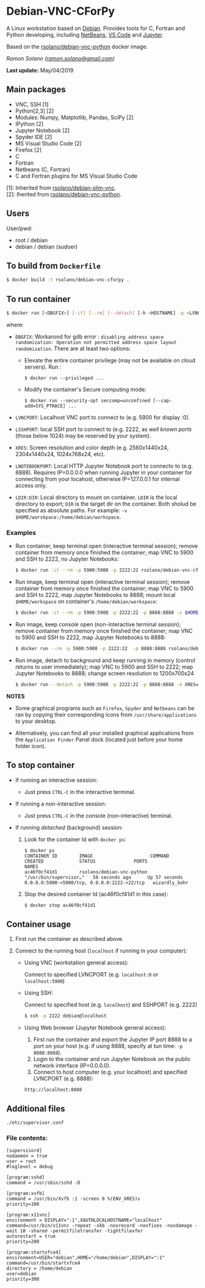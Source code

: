 # Debian-VNC-CForPy

A Linux workstation based on [Debian](https://hub.docker.com/_/debian). Provides tools for C, Fortran and Python developing, including [NetBeans](https://netbeans.org), [VS Code](https://code.visualstudio.com) and [Jupyter](https://jupyter.org).

Based on the [rsolano/debian-vnc-python](https://hub.docker.com/r/rsolano/debian-vnc-python) docker image.

*Ramon Solano (<ramon.solano@gmail.com>)*

**Last update:** May/04/2019

## Main packages

* VNC, SSH [1]
* Python[2,3] [2]
* Modules: Numpy, Matplotlib, Pandas, SciPy [2]
* IPython [2]
* Jupyter Notebook [2]
* Spyder IDE [2]
* MS Visual Studio Code [2]
* Firefox [2]
* C
* Fortran
* Netbeans (C, Fortran)
* C and Fortran plugins for MS Visual Studio Code

[1]: Inherited from [rsolano/debian-slim-vnc](https://hub.docker.com/r/rsolano/debian-slim-vnc).   
[2]: Iherited from [rsolano/debian-vnc-python](https://hub.docker.com/r/rsolano/debian-vnc-python).




## Users

User/pwd:

* root / debian
* debian / debian (sudoer)

## To build from `Dockerfile`

```sh
$ docker build -t rsolano/debian-vnc-cforpy .
```

## To run container

```sh
$ docker run [<DBGFIX>] [-it] [--rm] [--detach] [-h <HOSTNAME] -p <LVNCPORT>:5900 -p <LSSHPORT>:22 -p <LNOTEBOOKPORT:8888> [-v LDIR:DIR] [-e XRES=1280x800x24] rsolano/debian-vnc-cforpy
```

where:

* `DBGFIX`: Workarond for gdb error : `disabling address space randomization: Operation not permitted address space layout randomization`. There are at least two options:

	* Elevate the entire container privilege (may not be available on cloud servers). Run :
	
		```
		$ docker run --privileged ...
		```

	* Modify the container's Secure computing mode:

		```
		$ docker run --security-opt seccomp=unconfined [--cap-add=SYS_PTRACE] ...
		```


* `LVNCPORT`: Localhost VNC port to connect to (e.g. 5900 for display :0).

* `LSSHPORT`: local SSH port to connect to (e.g. 2222, as *well known ports* (those below 1024) may be reserved by your system).

* `XRES`: Screen resolution and color depth (e.g. 2560x1440x24, 2304x1440x24, 1024x768x24, etc).

* `LNOTEBOOKPORT`: Local HTTP Jupyter Notebook port to connecto to (e.g. 8888). Requires IP=0.0.0.0 when running Jupyter in your container for connecting from your locahost, otherwise IP=127.0.0.1 for internal access only.

* `LDIR:DIR`: Local directory to mount on container. `LDIR` is the local directory to export; `DIR` is the target dir on the container.  Both sholud be specified as absolute paths. For example: `-v $HOME/worskpace:/home/debian/workspace`.

### Examples

* Run container, keep terminal open (interactive terminal session); remove container from memory once finished the container; map VNC to 5900 and SSH to 2222, no Jupyter Notebooks:

	```sh
	$ docker run -it --rm -p 5900:5900 -p 2222:22 rsolano/debian-vnc-cforpy
	```

* Run image, keep terminal open (interactive terminal session); remove container from memory once finished the container; map VNC to 5900 and SSH to 2222, map Jupyter Notebooks to 8888; mount local `$HOME/workspace` on container's `/home/debian/workspace`:

	```sh
	$ docker run -it --rm -p 5900:5900 -p 2222:22 -p 8888:8888 -v $HOME/workspace:/home/debian/workspace rsolano/debian-vnc-cforpy
	```

* Run image, keep *console* open (non-interactive terminal session); remove container from memory once finished the container; map VNC to 5900 and SSH to 2222, map Jupyter Notebooks to 8888:

	```sh
	$ docker run --rm -p 5900:5900 -p 2222:22  -p 8888:8888 rsolano/debian-vnc-cforpy
	```

* Run image, detach to background and keep running in memory (control returns to user immediately); map VNC to 5900 and SSH to 2222; map Jupyter Notebooks to 8888; change screen resolution to 1200x700x24

	```sh
	$ docker run --detach -p 5900:5900 -p 2222:22 -p 8888:8888 -e XRES=1200x700x24 rsolano/debian-vnc-cforpy
	```

**NOTES**

* Some graphical programs such as `Firefox`, `Spyder` and `Netbeans` can be ran by copying their corresponding icons from  `/usr/share/applications` to your desktop.

* Alternatively, you can find all your installed graphical applications from the `Application Finder` Panel dock (located just before your home folder icon).

## To stop container

* If running an interactive session:

  * Just press `CTRL-C` in the interactive terminal.

* If running a non-interactive session:

  * Just press `CTRL-C` in the console (non-interactive) terminal.


* If running *detached* (background) session:

	1. Look for the container Id with `docker ps`:   
	
		```
		$ docker ps
		CONTAINER ID        IMAGE                     COMMAND                  CREATED             STATUS              PORTS                                          NAMES
		ac46f0cf41d1        rsolano/debian-vnc-python   "/usr/bin/supervisor…"   58 seconds ago      Up 57 seconds       0.0.0.0:5900->5900/tcp, 0.0.0.0:2222->22/tcp   wizardly_bohr
		```

	2. Stop the desired container Id (ac46f0cf41d1 in this case):

		```sh
		$ docker stop ac46f0cf41d1
		```

 ## Container usage
 
1. First run the container as described above.

2. Connect to the running host (`localhost` if running in your computer):

	* Using VNC (workstation general access): 

		Connect to specified LVNCPORT (e.g. `localhost:0` or `localhost:5900`)
		 
	* Using SSH: 

		Connect to specified host (e.g. `localhost`) and SSHPORT (e.g. 2222) 
		
		```sh
		$ ssh -p 2222 debian@localhost
		```
	* Using Web browser (Jupyter Notebook general access): 

		1. First run the container and export the Jupyter IP port 8888 to a port on your host (e.g. if using 8888, specify at tun time:  `-p 8888:8888`).
		2. Login to the container and run Jupyter Notebook on the public network interface (IP=0.0.0.0).
		2. Connect to host computer (e.g. your localhost) and specified LVNCPORT (e.g. 8888):
		
		```http://localhost:8888```
		 


## Additional files

    ./etc/supervisor.conf

### File contents:    

	[supervisord]
	nodaemon = true
	user = root
	#loglevel = debug
	
	[program:sshd]
	command = /usr/sbin/sshd -D
	
	[program:xvfb]
	command = /usr/bin/Xvfb :1 -screen 0 %(ENV_XRES)s
	priority=100
	
	[program:x11vnc]
	environment = DISPLAY=":1",XAUTHLOCALHOSTNAME="localhost"
	command=/usr/bin/x11vnc -repeat -xkb -noxrecord -noxfixes -noxdamage -wait 10 -shared -permitfiletransfer -tightfilexfer
	autorestart = true
	priority=200 
	
	[program:startxfce4]
	environment=USER="debian",HOME="/home/debian",DISPLAY=":1"
	command=/usr/bin/startxfce4
	directory = /home/debian
	user=debian
	priority=300

